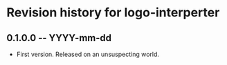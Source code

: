 # Revision history for logo-interperter

## 0.1.0.0 -- YYYY-mm-dd

* First version. Released on an unsuspecting world.
